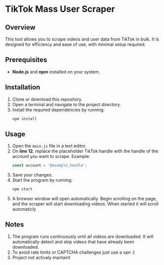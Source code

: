 # TikTok Mass User Scraper  

## Overview  
This tool allows you to scrape videos and user data from TikTok in bulk. It is designed for efficiency and ease of use, with minimal setup required.  


## Prerequisites  
- **Node.js** and **npm** installed on your system.  


## Installation  

1. Clone or download this repository.  
2. Open a terminal and navigate to the project directory.  
3. Install the required dependencies by running:  
   ```bash  
   npm install  
   ```  

## Usage  

1. Open the `main.js` file in a text editor.  
2. On **line 12**, replace the placeholder TikTok handle with the handle of the account you want to scrape. Example:  
   ```javascript  
   const account = '@example_handle';
   ```  
3. Save your changes.  
4. Start the program by running:  
   ```bash  
   npm start  
   ```  
5. A browser window will open automatically. Begin scrolling on the page, and the scraper will start downloading videos. When started it will scroll automaticly  


## Notes  

1. The program runs continuously until all videos are downloaded. It will automatically detect and skip videos that have already been downloaded.  
2. To avoid rate limits or CAPTCHA challenges just use a vpn :)
3. Project not activaly mantaint
